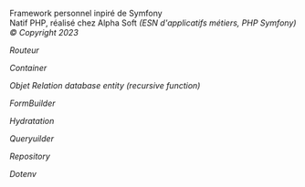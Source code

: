 Framework personnel inpiré de Symfony<br> Natif PHP,
réalisé chez Alpha Soft <em>(ESN d'applicatifs métiers, PHP Symfony)
&copy; Copyright 2023


Routeur

Container

Objet Relation database entity (recursive function)

FormBuilder

Hydratation

Queryuilder

Repository 

Dotenv